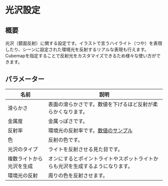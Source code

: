 # 光沢設定

## 概要
光沢（鏡面反射）に関する設定です。イラストで言うハイライト（つや）を表現したり、シーンに設定された環境光を反射するリアルな表現も行えます。Cubemapを指定することで反射光をカスタマイズできるため様々な使い方ができます。

## パラメーター

|名前|説明|
|-|-|
|滑らかさ|表面の滑らかさです。数値を下げるほど反射が柔らかくなります。|
|金属度|金属っぽさです。|
|反射率|環境光の反射率です。[数値のサンプル](https://forum.corona-renderer.com/index.php?topic=2359.0)|
|色|反射の色です。|
|光沢のタイプ|ライトを反射させる見た目です。|
|複数ライトから光沢を生成|オンにするとポイントライトやスポットライトからも光沢を生成するようになります。|
|環境光の反射|周りの色を反射させます。|